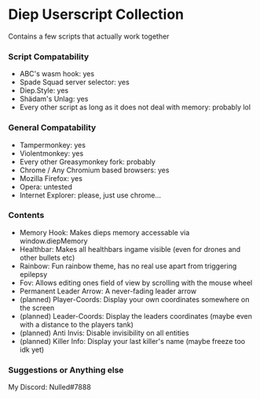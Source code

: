 # Diep Userscript Collection
Contains a few scripts that actually work together

### Script Compatability
- ABC's wasm hook: yes
- Spade Squad server selector: yes
- Diep.Style: yes
- Shädam's Unlag: yes
- Every other script as long as it does not deal with memory: probably lol

### General Compatability
- Tampermonkey: yes
- Violentmonkey: yes
- Every other Greasymonkey fork: probably
- Chrome / Any Chromium based browsers: yes
- Mozilla Firefox: yes
- Opera: untested
- Internet Explorer: please, just use chrome...

### Contents
- Memory Hook: Makes dieps memory accessable via window.diepMemory
- Healthbar: Makes all healthbars ingame visible (even for drones and other bullets etc)
- Rainbow: Fun rainbow theme, has no real use apart from triggering epilepsy
- Fov: Allows editing ones field of view by scrolling with the mouse wheel
- Permanent Leader Arrow: A never-fading leader arrow
- (planned) Player-Coords: Display your own coordinates somewhere on the screen
- (planned) Leader-Coords: Display the leaders coordinates (maybe even with a distance to the players tank)
- (planned) Anti Invis: Disable invisibility on all entities
- (planned) Killer Info: Display your last killer's name (maybe freeze too idk yet)

### Suggestions or Anything else
My Discord: Nulled#7888
